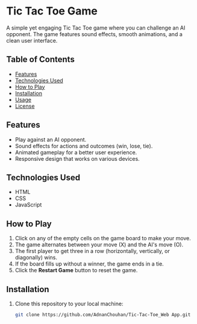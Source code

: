 # Tic Tac Toe Game

A simple yet engaging Tic Tac Toe game where you can challenge an AI opponent. The game features sound effects, smooth animations, and a clean user interface. 

## Table of Contents

- [Features](#features)
- [Technologies Used](#technologies-used)
- [How to Play](#how-to-play)
- [Installation](#installation)
- [Usage](#usage)
- [License](#license)

## Features

- Play against an AI opponent.
- Sound effects for actions and outcomes (win, lose, tie).
- Animated gameplay for a better user experience.
- Responsive design that works on various devices.

## Technologies Used

- HTML
- CSS
- JavaScript

## How to Play

1. Click on any of the empty cells on the game board to make your move.
2. The game alternates between your move (X) and the AI's move (O).
3. The first player to get three in a row (horizontally, vertically, or diagonally) wins.
4. If the board fills up without a winner, the game ends in a tie.
5. Click the **Restart Game** button to reset the game.

## Installation

1. Clone this repository to your local machine:
   ```bash
   git clone https://github.com/AdnanChouhan/Tic-Tac-Toe_Web App.git
